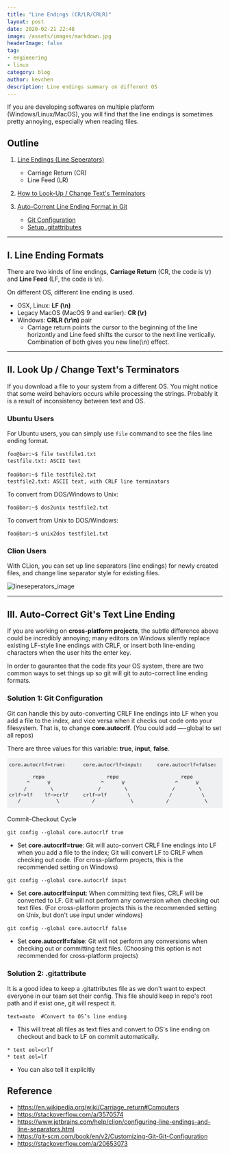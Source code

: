```yaml
---
title: "Line Endings (CR/LR/CRLR)"
layout: post
date: 2020-02-21 22:48
image: /assets/images/markdown.jpg
headerImage: false
tag:
- engineering
- linux
category: blog
author: kevchen
description: Line endings summary on different OS
---
```


If you are developing softwares on multiple platform (Windows/Linux/MacOS), you will find that the line endings is sometimes pretty annoying, especially when reading files.

## Outline
1. [Line Endings (Line Seperators)](#i-line-ending-formats)
    * Carriage Return (CR)
    * Line Feed (LR)

2. [How to Look-Up / Change Text's Terminators](#ii-look-up--change-texts-terminators)

3. [Auto-Corrent Line Ending Format in Git](#iii-auto-correct-gits-text-line-ending)
    * [Git Configuration](#solution-1-git-configuration)
    * [Setup .gitattributes](#solution-2-.gitattribute)

---

## I. Line Ending Formats

There are two kinds of line endings, **Carriage Return** (CR, the code is \r) and **Line Feed** (LF, the code is \n).

On different OS, different line ending is used.

* OSX, Linux: **LF (\n)**
* Legacy MacOS (MacOS 9 and earlier): **CR (\r)**
* Windows: **CRLR (\r\n)** pair
    * Carriage return points the cursor to the beginning of the line horizontly and Line feed shifts the cursor to the next line vertically. Combination of both gives you new line(\n) effect.

---

## II. Look Up / Change Text's Terminators

If you download a file to your system from a different OS. You might notice that some weird behaviors occurs while processing the strings. Probably it is a result of inconsistency between text and OS.

### Ubuntu Users

For Ubuntu users, you can simply use ```file``` command to see the files line ending format.

```console
foo@bar:~$ file testfile1.txt
testfile.txt: ASCII text

foo@bar:~$ file testfile2.txt
testfile2.txt: ASCII text, with CRLF line terminators
```

To convert from DOS/Windows to Unix:

```
foo@bar:~$ dos2unix testfile2.txt
```


To convert from Unix to DOS/Windows: 

```
foo@bar:~$ unix2dos testfile1.txt
```

### Clion Users

With CLion, you can set up line separators (line endings) for newly created files, and change line separator style for existing files.

![lineseperators_image](https://resources.jetbrains.com/help/img/idea/2019.3/cl_lineseparators_settings.png)

---

## III. Auto-Correct Git's Text Line Ending

If you are working on **cross-platform projects**, the subtle difference above could be incredibly annoying; many editors on Windows silently replace existing LF-style line endings with CRLF, or insert both line-ending characters when the user hits the enter key.

In order to gaurantee that the code fits your OS system, there are two common ways to set things up so git will git to auto-correct line ending formats.



### Solution 1: Git Configuration

Git can handle this by auto-converting CRLF line endings into LF when you add a file to the index, and vice versa when it checks out code onto your filesystem. That is, to change **core.autocrlf**. (You could add —-global to set all repos)

There are three values for this variable: **true**, **input**, **false**.

![test](/assets/images/2020-02-21-autocrlf.png)
<figcaption class="caption">Commit-Checkout Cycle</figcaption>


```
git config --global core.autocrlf true
```

* Set **core.autocrlf=true**: Git will auto-convert CRLF line endings into LF when you add a file to the index; Git will convert LF to CRLF when checking out code.  (For cross-platform projects, this is the recommended setting on Windows)

```
git config --global core.autocrlf input
``` 

* Set **core.autocrlf=input**: When committing text files, CRLF will be converted to LF. Git will not perform any conversion when checking out text files. (For cross-platform projects this is the recommended setting on Unix, but don't use input under windows)

```
git config --global core.autocrlf false
```

* Set **core.autocrlf=false**: Git will not perform any conversions when checking out or committing text files. (Choosing this option is not recommended for cross-platform projects)

### Solution 2: .gitattribute 

It is a good idea to keep a .gitattributes file as we don't want to expect everyone in our team set their config. This file should keep in repo's root path and if exist one, git will respect it.

```
text=auto  #Convert to OS’s line ending
```
* This will treat all files as text files and convert to OS's line ending on checkout and back to LF on commit automatically.

```
* text eol=crlf
* text eol=lf
```
* You can also tell it explicitly

## Reference
* <https://en.wikipedia.org/wiki/Carriage_return#Computers>
* <https://stackoverflow.com/a/3570574>
* <https://www.jetbrains.com/help/clion/configuring-line-endings-and-line-separators.html>
* <https://git-scm.com/book/en/v2/Customizing-Git-Git-Configuration>
* <https://stackoverflow.com/a/20653073>
